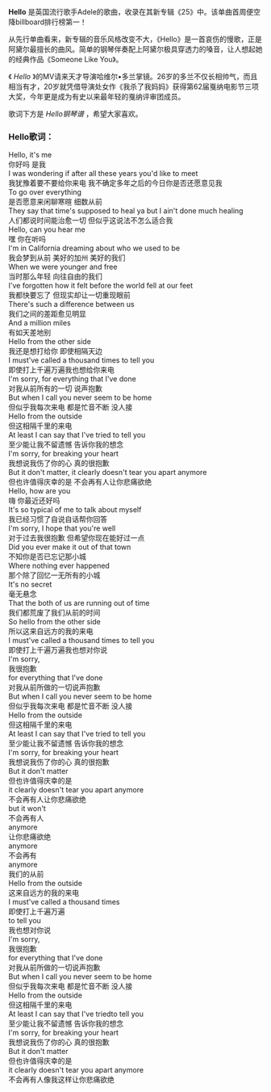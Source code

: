 

**Hello** 是英国流行歌手Adele的歌曲，收录在其新专辑《25》中。该单曲首周便空降billboard排行榜第一！

从先行单曲看来，新专辑的音乐风格改变不大，《Hello》是一首哀伤的慢歌，正是阿黛尔最擅长的曲风。简单的钢琴伴奏配上阿黛尔极具穿透力的嗓音，让人想起她的经典作品《Someone
Like You》。

《 _Hello_
》的MV请来天才导演哈维尔•多兰掌镜。26岁的多兰不仅长相帅气，而且相当有才，20岁就凭借导演处女作《我杀了我妈妈》获得第62届戛纳电影节三项大奖，今年更是成为有史以来最年轻的戛纳评审团成员。

歌词下方是 _Hello钢琴谱_ ，希望大家喜欢。

### Hello歌词：

Hello, it's me  
你好吗 是我  
I was wondering if after all these years you'd like to meet  
我犹豫着要不要给你来电 我不确定多年之后的今日你是否还愿意见我  
To go over everything  
是否愿意来闲聊寒暄 细数从前  
They say that time's supposed to heal ya but I ain't done much healing  
人们都说时间能治愈一切 但似乎这说法不怎么适合我  
Hello, can you hear me  
嘿 你在听吗  
I'm in California dreaming about who we used to be  
我会梦到从前 美好的加州 美好的我们  
When we were younger and free  
当时那么年轻 向往自由的我们  
I've forgotten how it felt before the world fell at our feet  
我都快要忘了 但现实却让一切重现眼前  
There's such a difference between us  
我们之间的差距愈见明显  
And a million miles  
有如天差地别  
Hello from the other side  
我还是想打给你 即使相隔天边  
I must've called a thousand times to tell you  
即使打上千遍万遍我也想给你来电  
I'm sorry, for everything that I've done  
对我从前所有的一切 说声抱歉  
But when I call you never seem to be home  
但似乎我每次来电 都是忙音不断 没人接  
Hello from the outside  
但这相隔千里的来电  
At least I can say that I've tried to tell you  
至少能让我不留遗憾 告诉你我的想念  
I'm sorry, for breaking your heart  
我想说我伤了你的心 真的很抱歉  
But it don't matter, it clearly doesn't tear you apart anymore  
但也许值得庆幸的是 不会再有人让你悲痛欲绝  
Hello, how are you  
嗨 你最近还好吗  
It's so typical of me to talk about myself  
我已经习惯了自说自话帮你回答  
I'm sorry, I hope that you're well  
对于过去我很抱歉 但希望你现在能好过一点  
Did you ever make it out of that town  
不知你是否已忘记那小城  
Where nothing ever happened  
那个除了回忆一无所有的小城  
It's no secret  
毫无悬念  
That the both of us are running out of time  
我们都荒废了我们从前的时间  
So hello from the other side  
所以这来自远方的我的来电  
I must've called a thousand times to tell you  
即使打上千遍万遍我也想对你说  
I'm sorry,  
我很抱歉  
for everything that I've done  
对我从前所做的一切说声抱歉  
But when I call you never seem to be home  
但似乎我每次来电 都是忙音不断 没人接  
Hello from the outside  
但这相隔千里的来电  
At least I can say that I've tried to tell you  
至少能让我不留遗憾 告诉你我的想念  
I'm sorry, for breaking your heart  
我想说我伤了你的心 真的很抱歉  
But it don't matter  
但也许值得庆幸的是  
it clearly doesn't tear you apart anymore  
不会再有人让你悲痛欲绝  
but it won't  
不会再有人  
anymore  
让你悲痛欲绝  
anymore  
不会再有  
anymore  
我们的从前  
Hello from the outside  
这来自远方的我的来电  
I must've called a thousand times  
即使打上千遍万遍  
to tell you  
我也想对你说  
I'm sorry,  
我很抱歉  
for everything that I've done  
对我从前所做的一切说声抱歉  
But when I call you never seem to be home  
但似乎我每次来电 都是忙音不断 没人接  
Hello from the outside  
但这相隔千里的来电  
At least I can say that I've triedto tell you  
至少能让我不留遗憾 告诉你我的想念  
I'm sorry, for breaking your heart  
我想说我伤了你的心 真的很抱歉  
But it don't matter  
但也许值得庆幸的是  
it clearly doesn't tear you apart anymore  
不会再有人像我这样让你悲痛欲绝

